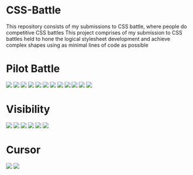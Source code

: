 # CSS-Battle
This repository consists of my submissions to CSS battle, where people do competitive CSS battles
This project comprises of my submission to CSS battles held to hone the logical stylesheet development and achieve complex shapes using as minimal lines of code as possible

# Pilot Battle

<a href="https://github.com/Jayshil-Patel/CSS-Battle/tree/main/Pilot_Battle/Simply_Square"><img src="https://cssbattle.dev/targets/1.png"></a>  <a href="https://github.com/Jayshil-Patel/CSS-Battle/tree/main/Pilot_Battle/Carrom"><img src="https://cssbattle.dev/targets/2.png"></a>  <a href="https://github.com/Jayshil-Patel/CSS-Battle/tree/main/Pilot_Battle/Push_Button"><img src="https://cssbattle.dev/targets/3.png"></a>  <a href="https://github.com/Jayshil-Patel/CSS-Battle/tree/main/Pilot_Battle/Ups_n_Downs"><img src="https://cssbattle.dev/targets/4.png"></a>  <a href="https://github.com/Jayshil-Patel/CSS-Battle/tree/main/Pilot_Battle/Acid_Rain"><img src="https://cssbattle.dev/targets/5.png"></a>  <a href="https://github.com/Jayshil-Patel/CSS-Battle/tree/main/Pilot_Battle/Missing_Slice"><img src="https://cssbattle.dev/targets/6.png"></a>  <a href="https://github.com/Jayshil-Patel/CSS-Battle/tree/main/Pilot_Battle/Leafy_trail"><img src="https://cssbattle.dev/targets/7.png"></a>  <a href="https://github.com/Jayshil-Patel/CSS-Battle/tree/main/Pilot_Battle/Forking_Crazy"><img src="https://cssbattle.dev/targets/8.png"></a>  <a href="https://github.com/Jayshil-Patel/CSS-Battle/tree/main/Pilot_Battle/Tesseract"><img src="https://cssbattle.dev/targets/9.png"></a>  <a href="https://github.com/Jayshil-Patel/CSS-Battle/tree/main/Pilot_Battle/Cloaked_Spirits"><img src="https://cssbattle.dev/targets/10.png"></a>  <a href="https://github.com/Jayshil-Patel/CSS-Battle/tree/main/Pilot_Battle/Eye_of_Sauron"><img src="https://cssbattle.dev/targets/11.png"></a>  <a href="https://github.com/Jayshil-Patel/CSS-Battle/tree/main/Pilot_Battle/Wiggly_Moustache"><img src="https://cssbattle.dev/targets/12.png"></a>

# Visibility

<a href="https://github.com/Jayshil-Patel/CSS-Battle/tree/main/Visibility/Totally_Triangle"><img src="https://cssbattle.dev/targets/13.png"></a>
<a href="https://github.com/Jayshil-Patel/CSS-Battle/tree/main/Visibility/Web_Maker_logo"><img src="https://cssbattle.dev/targets/14.png"></a>
<a href="https://github.com/Jayshil-Patel/CSS-Battle/tree/main/Visibility/Overlap"><img src="https://cssbattle.dev/targets/15.png"></a>
<a href="https://github.com/Jayshil-Patel/CSS-Battle/tree/main/Visibility/Eye_of_The_Tiger"><img src="https://cssbattle.dev/targets/16.png"></a>
<a href="https://github.com/Jayshil-Patel/CSS-Battle/tree/main/Visibility/Fidget_Spinner"><img src="https://cssbattle.dev/targets/17.png"></a>
<a href="https://github.com/Jayshil-Patel/CSS-Battle/tree/main/Visibility/Matrix"><img src="https://cssbattle.dev/targets/18.png"></a>

# Cursor

<a href="https://github.com/Jayshil-Patel/CSS-Battle/tree/main/Cursor/Cube"><img src="https://cssbattle.dev/targets/19.png"></a>
<a href="https://github.com/Jayshil-Patel/CSS-Battle/tree/main/Cursor/Ticket"><img src="https://cssbattle.dev/targets/20.png"></a>
